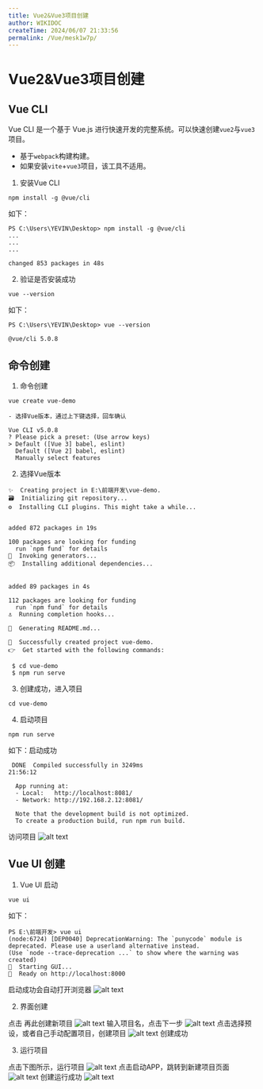 ```yaml
---
title: Vue2&Vue3项目创建
author: WIKIDOC
createTime: 2024/06/07 21:33:56
permalink: /Vue/mesk1w7p/
---
```

# Vue2&Vue3项目创建


## Vue CLI

Vue CLI 是一个基于 Vue.js 进行快速开发的完整系统。可以快速创建`vue2`与`vue3`项目。
-   基于`webpack`构建构建。
-   如果安装`vite`+`vue3`项目，该工具不适用。

1. 安装Vue CLI
``` shell
npm install -g @vue/cli
```
如下：
```shell
PS C:\Users\YEVIN\Desktop> npm install -g @vue/cli
...
...
...

changed 853 packages in 48s
```
2. 验证是否安装成功
``` shell
vue --version
```
如下：
```shell
PS C:\Users\YEVIN\Desktop> vue --version

@vue/cli 5.0.8
```

## 命令创建

1. 命令创建

```shell
vue create vue-demo
```
    - 选择Vue版本，通过上下键选择，回车确认
```shell
Vue CLI v5.0.8
? Please pick a preset: (Use arrow keys)
> Default ([Vue 3] babel, eslint)
  Default ([Vue 2] babel, eslint)
  Manually select features
```
2. 选择Vue版本
```shell
✨  Creating project in E:\前端开发\vue-demo.
🗃  Initializing git repository...
⚙️  Installing CLI plugins. This might take a while...


added 872 packages in 19s

100 packages are looking for funding
  run `npm fund` for details
🚀  Invoking generators...
📦  Installing additional dependencies...


added 89 packages in 4s

112 packages are looking for funding
  run `npm fund` for details
⚓  Running completion hooks...

📄  Generating README.md...

🎉  Successfully created project vue-demo.
👉  Get started with the following commands:

 $ cd vue-demo
 $ npm run serve
```
3. 创建成功，进入项目

```shell
cd vue-demo
```
4. 启动项目
```shell
npm run serve
```
如下：启动成功
```shell
 DONE  Compiled successfully in 3249ms                             21:56:12

  App running at:
  - Local:   http://localhost:8081/
  - Network: http://192.168.2.12:8081/

  Note that the development build is not optimized.
  To create a production build, run npm run build.
```
访问项目
![alt text](images/image-1.png)
## Vue UI 创建

1. Vue UI 启动

```shell
vue ui
```
如下：
```shell
PS E:\前端开发> vue ui
(node:6724) [DEP0040] DeprecationWarning: The `punycode` module is deprecated. Please use a userland alternative instead.
(Use `node --trace-deprecation ...` to show where the warning was created)
🚀  Starting GUI...
🌠  Ready on http://localhost:8000
```
启动成功会自动打开浏览器
![alt text](images/image-2.png)

2. 界面创建

点击 再此创建新项目
![alt text](images/image-3.png)
输入项目名，点击下一步
![alt text](images/image-4.png)
点击选择预设，或者自己手动配置项目，创建项目
![alt text](images/image-5.png)
创建成功

3. 运行项目

点击下图所示，运行项目
![alt text](images/image-6.png)
点击启动APP，跳转到新建项目页面
![alt text](images/image-7.png)
创建运行成功
![alt text](images/image-8.png)